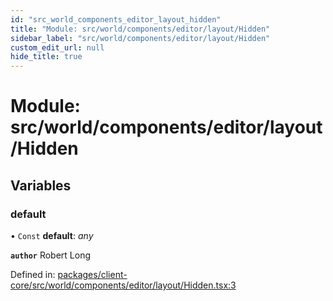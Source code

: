 ```yaml
---
id: "src_world_components_editor_layout_hidden"
title: "Module: src/world/components/editor/layout/Hidden"
sidebar_label: "src/world/components/editor/layout/Hidden"
custom_edit_url: null
hide_title: true
---
```


# Module: src/world/components/editor/layout/Hidden

## Variables

### default

• `Const` **default**: *any*

**`author`** Robert Long

Defined in: [packages/client-core/src/world/components/editor/layout/Hidden.tsx:3](https://github.com/xr3ngine/xr3ngine/blob/65dfcf39a/packages/client-core/src/world/components/editor/layout/Hidden.tsx#L3)
